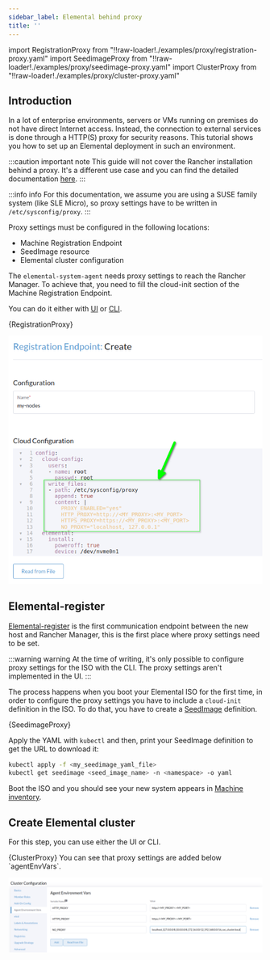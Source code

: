 ```yaml
---
sidebar_label: Elemental behind proxy
title: ''
---
```


<head>
  <link rel="canonical" href="https://elemental.docs.rancher.com/elemental_behind_proxy"/>
</head>

import RegistrationProxy from "!!raw-loader!./examples/proxy/registration-proxy.yaml"
import SeedimageProxy from "!!raw-loader!./examples/proxy/seedimage-proxy.yaml"
import ClusterProxy from "!!raw-loader!./examples/proxy/cluster-proxy.yaml"

## Introduction

In a lot of enterprise environments, servers or VMs running on premises do not have direct Internet access. Instead, the connection to external services is done through a HTTP(S) proxy for security reasons. This tutorial shows you how to set up an Elemental deployment in such an environment.

:::caution important note
This guide will not cover the Rancher installation behind a proxy. It's a different use case and you can find the detailed documentation [here](https://ranchermanager.docs.rancher.com/pages-for-subheaders/rancher-behind-an-http-proxy).
:::

:::info info
For this documentation, we assume you are using a SUSE family system (like SLE Micro), so proxy settings have to be written in `/etc/sysconfig/proxy`.
:::

Proxy settings must be configured in the following locations:

- Machine Registration Endpoint
- SeedImage resource
- Elemental cluster configuration

The `elemental-system-agent` needs proxy settings to reach the Rancher Manager.
To achieve that, you need to fill the cloud-init section of the Machine Registration Endpoint.

You can do it either with [UI](quickstart-ui#add-a-machine-registration-endpoint) or [CLI](quickstart-cli#prepare-your-kubernetes-resources).

<Tabs>
<TabItem value="cliRegistration" label="CLI" default>
<CodeBlock language="yaml" title="registration.yaml" showLineNumbers>{RegistrationProxy}</CodeBlock>
</TabItem>
<TabItem value="uiRegistration" label="UI" default>

![Add proxy settings in Machine Registration](images/proxy-settings-machine-registration-ui.png)
</TabItem>
</Tabs>

## Elemental-register

[Elemental-register](architecture-components#elemental-register-command-line-tool) is the first communication endpoint between the new host and Rancher Manager, this is the first place where proxy settings need to be set.

:::warning warning
At the time of writing, it's only possible to configure proxy settings for the ISO with the CLI. The proxy settings aren't implemented in the UI.
:::

The process happens when you boot your Elemental ISO for the first time, in order to configure the proxy settings you have to include a `cloud-init` definition in the ISO.
To do that, you have to create a [SeedImage](seedimage-reference) definition.

<CodeBlock language="yaml" title="seedimage.yaml" showLineNumbers>{SeedimageProxy}</CodeBlock>

Apply the YAML with `kubectl` and then, print your SeedImage definition to get the URL to download it:

```bash showLineNumbers
kubectl apply -f <my_seedimage_yaml_file>
kubectl get seedimage <seed_image_name> -n <namespace> -o yaml
```

Boot the ISO and you should see your new system appears in [Machine inventory](machineinventory-reference.md).

## Create Elemental cluster

For this step, you can use either the UI or CLI.

<Tabs>
<TabItem value="cliCluster" label="CLI" default>
<CodeBlock language="yaml" title="cluster.yaml" showLineNumbers>{ClusterProxy}</CodeBlock>
You can see that proxy settings are added below `agentEnvVars`.
</TabItem>
<TabItem value="uiCluster" label="UI" default>

![Add proxy settings for Elemental cluster](images/proxy-settings-cluster-ui.png)
</TabItem>
</Tabs>
